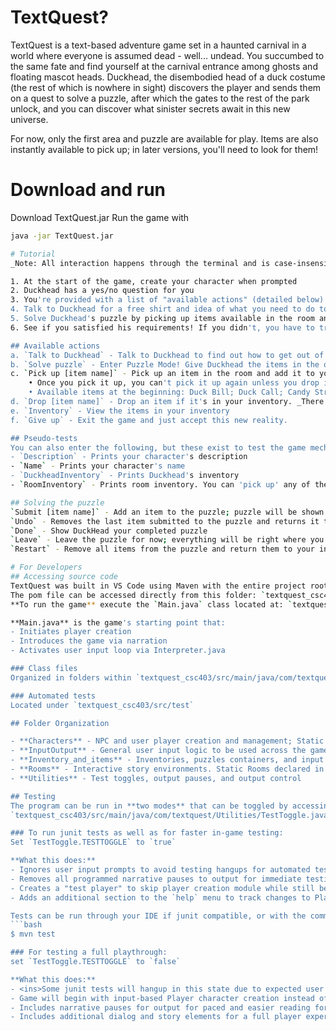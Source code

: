 # TextQuest?

TextQuest is a text-based adventure game set in a haunted carnival in a world where everyone is assumed dead - well... undead. 
You succumbed to the same fate and find yourself at the carnival entrance among ghosts and floating mascot heads.
Duckhead, the disembodied head of a duck costume (the rest of which is nowhere in sight) discovers the player and sends them on a quest to solve a puzzle, after which the gates to the rest of the park unlock, and you can discover what sinister secrets await in this new universe.

For now, only the first area and puzzle are available for play.
Items are also instantly available to pick up; in later versions, you'll need to look for them!

# Download and run
Download TextQuest.jar
Run the game with
```bash
java -jar TextQuest.jar

# Tutorial
_Note: All interaction happens through the terminal and is case-insensitive_

1. At the start of the game, create your character when prompted
2. Duckhead has a yes/no question for you 
3. You're provided with a list of "available actions" (detailed below) that can be reaccessed by typing **`help`** in the terminal
4. Talk to Duckhead for a free shirt and idea of what you need to do to continue the game
5. Solve Duckhead's puzzle by picking up items available in the room and placing them in a specific order
6. See if you satisfied his requirements! If you didn't, you have to try again. 

## Available actions
a. `Talk to Duckhead` - Talk to Duckhead to find out how to get out of here. He might even give you a present!
b. `Solve puzzle` - Enter Puzzle Mode! Give Duckhead the items in the order you enter them. Hopefully they're in the correct order!
c. `Pick up [item name]` - Pick up an item in the room and add it to your inventory. 
    • Once you pick it up, you can't pick it up again unless you drop it.
    • Available items at the beginning: Duck Bill; Duck Call; Candy String
d. `Drop [item name]` - Drop an item if it's in your inventory. _There's no real reason to do this in this version._
e. `Inventory` - View the items in your inventory
f. `Give up` - Exit the game and just accept this new reality.

## Pseudo-tests
You can also enter the following, but these exist to test the game mechanics in the early stages of the game
- `Description` - Prints your character's description
- `Name` - Prints your character's name
- `DuckheadInventory` - Prints Duckhead's inventory
- `RoomInventory` - Prints room inventory. You can 'pick up' any of these items to solve the puzzle.

## Solving the puzzle
`Submit [item name]` - Add an item to the puzzle; puzzle will be shown to DuckHead in the order you submit items
`Undo` - Removes the last item submitted to the puzzle and returns it to your inventory
`Done` - Show DuckHead your completed puzzle
`Leave` - Leave the puzzle for now; everything will be right where you left it when you return
`Restart` - Remove all items from the puzzle and return them to your inventory

# For Developers
## Accessing source code
TextQuest was built in VS Code using Maven with the entire project rooted under the folder 'textquest_csc403'
The pom file can be accessed directly from this folder: `textquest_csc403/pom.xml`
**To run the game** execute the `Main.java` class located at: `textquest_csc403/src/main/java/com/textquest/Main.java`

**Main.java** is the game's starting point that:
- Initiates player creation
- Introduces the game via narration
- Activates user input loop via Interpreter.java

### Class files
Organized in folders within `textquest_csc403/src/main/java/com/textquest`

### Automated tests 
Located under `textquest_csc403/src/test`

## Folder Organization

- **Characters** - NPC and user player creation and management; Static NPCs declared in CharacterList
- **InputOutput** - General user input logic to be used across the game
- **Inventory_and_items** - Inventories, puzzles containers, and input parsing/logic for puzzle interaction. Static items declared in ItemCatalog
- **Rooms** - Interactive story environments. Static Rooms declared in GameMap
- **Utilities** - Test toggles, output pauses, and output control

## Testing
The program can be run in **two modes** that can be toggled by accessing the following class and adjusting the `TESTTOGGLE` boolean variable: 
`textquest_csc403/src/main/java/com/textquest/Utilities/TestToggle.java`

### To run junit tests as well as for faster in-game testing: 
Set `TestToggle.TESTTOGGLE` to `true`

**What this does:**
- Ignores user input prompts to avoid testing hangups for automated tests on certain components
- Removes all programmed narrative pauses to output for immediate testing feedback
- Creates a "test player" to skip player creation module while still being able to test components that require a Player instance
- Adds an additional section to the `help` menu to track changes to Player attributes as well as the inventories of Player, GameCharacter, and Room after different Player interactions

Tests can be run through your IDE if junit compatible, or with the command
```bash
$ mvn test

### For testing a full playthrough: 
set `TestToggle.TESTTOGGLE` to `false`

**What this does:**
- <ins>Some junit tests will hangup in this state due to expected user input</ins>
- Game will begin with input-based Player character creation instead of default test player
- Includes narrative pauses for output for paced and easier reading for the user
- Includes additional dialog and story elements for a full player experience

